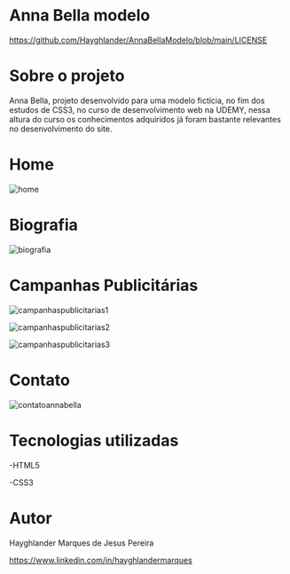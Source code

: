 
# Anna Bella modelo

https://github.com/Hayghlander/AnnaBellaModelo/blob/main/LICENSE


# Sobre o projeto

Anna Bella, projeto desenvolvido para uma modelo fictícia, no fim dos estudos de CSS3, no curso de desenvolvimento web na UDEMY, nessa altura do curso os conhecimentos adquiridos já foram bastante relevantes no desenvolvimento do site.


# Home
     
![home](https://user-images.githubusercontent.com/113555075/191844510-f55729a4-2e21-430e-8345-9631aab1ad15.png)



# Biografia

![biografia](https://user-images.githubusercontent.com/113555075/191844692-8d08b826-947b-45be-b129-dd9a7739baa3.png)


# Campanhas Publicitárias

![campanhaspublicitarias1](https://user-images.githubusercontent.com/113555075/191844818-9d38da3a-45d3-4487-8d17-a02e2cdf69ec.png)

![campanhaspublicitarias2](https://user-images.githubusercontent.com/113555075/191844914-b745a4e5-68b4-4239-baec-a6f64c31f9e1.png)

![campanhaspublicitarias3](https://user-images.githubusercontent.com/113555075/191844934-f4ed8c0c-8223-4047-892e-cf32ad57d85c.png)

# Contato

![contatoannabella](https://user-images.githubusercontent.com/113555075/191833950-5ae26880-5f8b-4177-9fc5-ba4912753fb5.png)


# Tecnologias utilizadas

-HTML5

-CSS3

# Autor

Hayghlander Marques de Jesus Pereira

https://www.linkedin.com/in/hayghlandermarques

